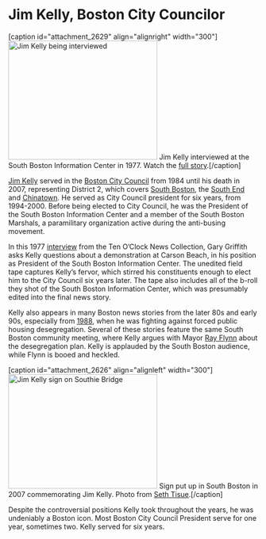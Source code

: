 # Jim Kelly, Boston City Councilor

[caption id="attachment_2629" align="alignright" width="300"]<a
href="http://bostonlocaltv.org/blog/wp-content/uploads/2014/03/Screen-shot-2014-03-31-at-11.35.32-AM.png"><img
class="size-medium wp-image-2629" alt="Jim Kelly being interviewed"
src="http://bostonlocaltv.org/blog/wp-content/uploads/2014/03/Screen-shot-2014-03-31-at-11.35.32-AM-300x240.png"
width="300" height="240" /></a> Jim Kelly interviewed at the South Boston
Information Center in 1977. Watch the <a
href="http://bostonlocaltv.org/catalog/V_I50UWYXAOFZ5GSA">full
story</a>.[/caption]
<p dir="ltr" id="docs-internal-guid-8cf7ba3f-18b9-bb89-cc46-dc3da610a2f3"><a
href="http://en.wikipedia.org/wiki/James_M._Kelly_%28Boston_politician%29">Jim
Kelly</a> served in the <a
href="http://en.wikipedia.org/wiki/Boston_City_Council">Boston City
Council</a> from 1984 until his death in 2007, representing District 2, which
covers <a href="http://en.wikipedia.org/wiki/South_boston">South Boston</a>,
the <a href="http://en.wikipedia.org/wiki/South_End,_Boston">South End</a> and
<a href="http://en.wikipedia.org/wiki/Chinatown,_Boston">Chinatown</a>. He
served as City Council president for six years, from 1994-2000. Before being
elected to City Council, he was the President of the South Boston Information
Center and a member of the South Boston Marshals, a paramilitary organization
active during the anti-busing
movement.</p>
<p dir="ltr">In this 1977 <a
href="http://bostonlocaltv.org/catalog/V_I50UWYXAOFZ5GSA ">interview</a> from
the Ten O’Clock News Collection, Gary Griffith asks Kelly questions about a
demonstration at Carson Beach, in his position as President of the South
Boston Information Center. The unedited field tape captures Kelly’s fervor,
which stirred his constituents enough to elect him to the City Council six
years later. The tape also includes all of the b-roll they shot of the South
Boston Information Center, which was presumably edited into the final news
story.</p>
<p dir="ltr">Kelly also appears in many Boston news stories from the later 80s
and early 90s, especially from <a
href="http://bostonlocaltv.org/catalog?utf8=%E2%9C%93&amp;q=james+kelly&amp;search_field=all_fields&amp;utf8=%E2%9C%93&amp;x=0&amp;y=0&amp;range[year_i][begin]=1988&amp;range[year_i][end]=1988&amp;commit=Limit
">1988</a>, when he was fighting against forced public housing desegregation.
Several of these stories feature the same South Boston community meeting,
where Kelly argues with Mayor <a
href="http://en.wikipedia.org/wiki/Raymond_Flynn">Ray Flynn</a> about the
desegregation plan. Kelly is applauded by the South Boston audience, while
Flynn is booed and
heckled.</p>


[caption id="attachment_2626" align="alignleft" width="300"]<a
href="http://bostonlocaltv.org/blog/wp-content/uploads/2014/03/Screen-shot-2014-03-31-at-11.25.44-AM.png"><img
class="size-medium wp-image-2626" alt="Jim Kelly sign on Southie Bridge"
src="http://bostonlocaltv.org/blog/wp-content/uploads/2014/03/Screen-shot-2014-03-31-at-11.25.44-AM-300x231.png"
width="300" height="231" /></a> Sign put up in South Boston in 2007
commemorating Jim Kelly. Photo from <a
href="http://www.flickr.com/photos/79107734@N00/535327790/">Seth
Tisue</a>.[/caption]
<p dir="ltr">Despite the controversial positions Kelly took throughout the
years, he was undeniably a Boston icon. Most Boston City Council President
serve for one year, sometimes two. Kelly served for six
years.</p>